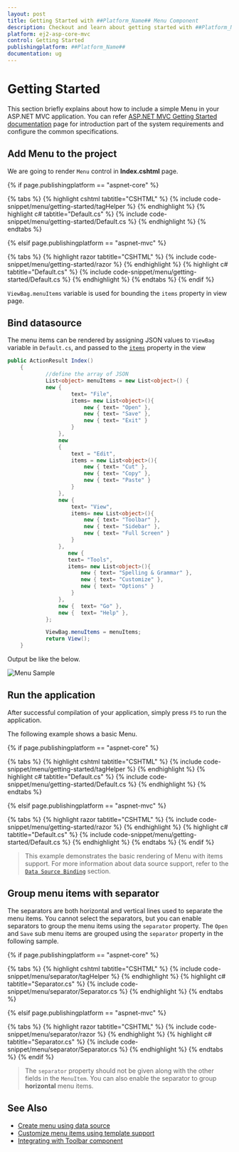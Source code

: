 ```yaml
---
layout: post
title: Getting Started with ##Platform_Name## Menu Component
description: Checkout and learn about getting started with ##Platform_Name## Menu component of Syncfusion Essential JS 2 and more details.
platform: ej2-asp-core-mvc
control: Getting Started
publishingplatform: ##Platform_Name##
documentation: ug
---
```



# Getting Started

This section briefly explains about how to include a simple Menu in your ASP.NET MVC application. You can refer [ASP.NET MVC Getting Started documentation](../getting-started) page for introduction part of the system requirements and configure the common specifications.

## Add Menu to the project

We are going to render `Menu` control in **Index.cshtml** page.

{% if page.publishingplatform == "aspnet-core" %}

{% tabs %}
{% highlight cshtml tabtitle="CSHTML" %}
{% include code-snippet/menu/getting-started/tagHelper %}
{% endhighlight %}
{% highlight c# tabtitle="Default.cs" %}
{% include code-snippet/menu/getting-started/Default.cs %}
{% endhighlight %}
{% endtabs %}

{% elsif page.publishingplatform == "aspnet-mvc" %}

{% tabs %}
{% highlight razor tabtitle="CSHTML" %}
{% include code-snippet/menu/getting-started/razor %}
{% endhighlight %}
{% highlight c# tabtitle="Default.cs" %}
{% include code-snippet/menu/getting-started/Default.cs %}
{% endhighlight %}
{% endtabs %}
{% endif %}



`ViewBag.menuItems` variable is used for bounding the `items` property in view page.

## Bind datasource

The menu items can be rendered by assigning JSON values to `ViewBag` variable in `Default.cs`, and passed to the
[`items`](https://help.syncfusion.com/cr/cref_files/aspnetcore-js2/Syncfusion.EJ2~Syncfusion.EJ2.Navigations.Menu~Items.html) property in the view

```cs
public ActionResult Index()
    {
            //define the array of JSON
            List<object> menuItems = new List<object>() {
            new {
                    text= "File",
                    items= new List<object>(){
                        new { text= "Open" },
                        new { text= "Save" },
                        new { text= "Exit" }
                    }
                },
                new
                {
                    text = "Edit",
                    items = new List<object>(){
                        new { text= "Cut" },
                        new { text= "Copy" },
                        new { text= "Paste" }
                    }
                },
                new {
                    text= "View",
                    items= new List<object>(){
                        new { text= "Toolbar" },
                        new { text= "Sidebar" },
                        new { text= "Full Screen" }
                    }
                },
                   new {
                   text= "Tools",
                   items= new List<object>(){
                       new { text= "Spelling & Grammar" },
                       new { text= "Customize" },
                       new { text= "Options" }
                    }
                },
                new {  text= "Go" },
                new {  text= "Help" },
            };

            ViewBag.menuItems = menuItems;
            return View();
    }

```

Output be like the below.

![Menu Sample](./images/menu.png)

## Run the application

 After successful compilation of your application, simply press `F5` to run the application.

 The following example shows a basic Menu.

{% if page.publishingplatform == "aspnet-core" %}

{% tabs %}
{% highlight cshtml tabtitle="CSHTML" %}
{% include code-snippet/menu/getting-started/tagHelper %}
{% endhighlight %}
{% highlight c# tabtitle="Default.cs" %}
{% include code-snippet/menu/getting-started/Default.cs %}
{% endhighlight %}
{% endtabs %}

{% elsif page.publishingplatform == "aspnet-mvc" %}

{% tabs %}
{% highlight razor tabtitle="CSHTML" %}
{% include code-snippet/menu/getting-started/razor %}
{% endhighlight %}
{% highlight c# tabtitle="Default.cs" %}
{% include code-snippet/menu/getting-started/Default.cs %}
{% endhighlight %}
{% endtabs %}
{% endif %}



> This example demonstrates the basic rendering of Menu with items support.
For more information about data source support,
refer to the [`Data Source Binding`](./data-source-binding-and-custom-menu-items#data-binding) section.

## Group menu items with separator

The separators are both horizontal and vertical lines used to separate the menu items.
You cannot select the separators, but you can enable separators to group the menu items
using the `separator` property.
The `Open` and `Save` sub menu items are grouped using the `separator` property in the following sample.

{% if page.publishingplatform == "aspnet-core" %}

{% tabs %}
{% highlight cshtml tabtitle="CSHTML" %}
{% include code-snippet/menu/separator/tagHelper %}
{% endhighlight %}
{% highlight c# tabtitle="Separator.cs" %}
{% include code-snippet/menu/separator/Separator.cs %}
{% endhighlight %}
{% endtabs %}

{% elsif page.publishingplatform == "aspnet-mvc" %}

{% tabs %}
{% highlight razor tabtitle="CSHTML" %}
{% include code-snippet/menu/separator/razor %}
{% endhighlight %}
{% highlight c# tabtitle="Separator.cs" %}
{% include code-snippet/menu/separator/Separator.cs %}
{% endhighlight %}
{% endtabs %}
{% endif %}



> The `separator` property should not be given
along with the other fields in the `MenuItem`.
You can also enable the separator to group **horizontal** menu items.

## See Also

* [Create menu using data source](./data-source-binding-and-custom-menu-items#data-binding)
* [Customize menu items using template support](./data-source-binding-and-custom-menu-items#custom-menu-items)
* [Integrating with Toolbar component](./use-case-scenarios#menu-in-toolbar)